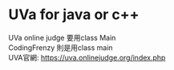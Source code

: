 # UVa for java or c++  
UVa online judge 要用class Main  
CodingFrenzy 則是用class main  
UVA官網: https://uva.onlinejudge.org/index.php   
